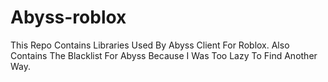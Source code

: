 # Abyss-roblox
This Repo Contains Libraries Used By Abyss Client For Roblox.
Also Contains The Blacklist For Abyss Because I Was Too Lazy To Find Another Way.
